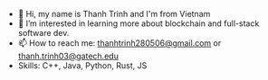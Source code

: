 - 👋 Hi, my name is Thanh Trinh and I'm from Vietnam
- 👀 I’m interested in learning more about blockchain and full-stack software dev. 
- 📫 How to reach me: thanhtrinh280506@gmail.com or thanh.trinh03@gatech.edu 
- Skills: C++, Java, Python, Rust, JS

<!---
thanhtrinh2003/thanhtrinh2003 is a ✨ special ✨ repository because its `README.md` (this file) appears on your GitHub profile.
You can click the Preview link to take a look at your changes.
--->
